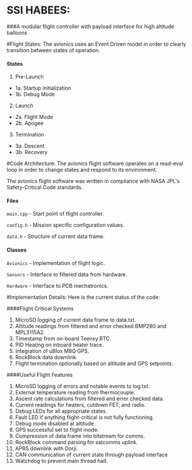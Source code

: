 # SSI HABEES:
###A modular flight controller with payload interface for high altitude balloons

#Flight States:
The avionics uses an Event Driven model in order to clearly transition between states of operation.

#### States
1. Pre-Launch  
 - 1a. Startup initialization
 - 1b. Debug Mode
2. Launch
 - 2a. Flight Mode
 - 2b. Apogee
3. Termination
 - 3a. Descent
 - 3b. Recovery

#Code Architecture:
The avionics flight software operates on a read-eval loop in order to change states and respond to its environment.

The avionics flight software was written in compliance with NASA JPL's  Safety-Critical Code standards.

#### Files
`main.cpp` - Start point of flight controller.

`config.h` - Mission specific configuration values.

`data.h` - Structure of current data frame.

#### Classes
`Avionics` - Implementation of flight logic.

`Sensors` - Interface to filtered data from hardware.

`Hardware` - Interface to PCB mechatronics.

#Implementation Details:
Here is the current status of the code:

####Flight Critical Systems
1. MicroSD logging of current data frame to data.txt.
2. Altitude readings from filtered and error checked BMP280 and MPL3115A2.
3. Timestamp from on-board Teensy RTC.
4. PID Heating on inboard heater trace.
5. Integration of uBlox M8Q GPS.
6. RockBlock data downlink.
7. Flight termination optionally based on altitude and GPS setpoints.

####Useful Flight Features
1. MicroSD logging of errors and notable events to log.txt.
2. External temperature reading from thermocouple.
3. Ascent rate calculations from filtered and error checked data.
4. Current readings for heaters, cutdown FET, and radio.
5. Debug LEDs for all appropriate states.
6. Fault LED if anything flight-critical is not fully functioning.
7. Debug mode disabled at altitude.
8. GPS successful set to flight mode.
9. Compression of data frame into bitstream for comms.
10. RockBlock command parsing for satcomms uplink.
11. APRS downlink with Dorji.
12. CAN communication of current state through payload interface
13. Watchdog to prevent main thread halt.
